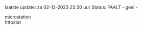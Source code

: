 laatste update: 
za 02-12-2023 22:30   uur 
Status: FAALT - geel - 
<div class="service Y">microstation</div><div class="service G">httpstat</div>